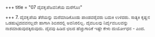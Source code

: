 +++
title = "07 ದೈವಕೃಪೆಜವನಿಕೆಯ ಮರೆಗೊಂ"

+++
7. ದೈವಕೃಪೆಯ ತೆರೆಯನ್ನು ಮರೆಮಾಡಿಕೊಂಡು ಪಾಂಡವರೈವರು ಬದುಕಿ ಉಳಿದರು. ಸಾತ್ಯಕಿ ಕೃಷ್ಣನ ಒಡಹುಟ್ಟಿದವವನಲ್ಲವೇ ಹಾಗಾಗಿ ಶಿಬಿರದಲ್ಲಿ ಅವನಿರಲಿಲ್ಲ. ದೈವಬಲವು ನಿರ್ದೈವಬಲವನ್ನು ನಾಶಮಾಡುವುದಕ್ಕಿರುವುದು. ದೈವವು ಹಿಡಿದ ಛಲದ ಹೆಚ್ಚುಗಾರಿಕೆ ಇಷ್ಟೇ ಕೇಳು ದುರ್ಯೋಧನ - ಎಂದ.